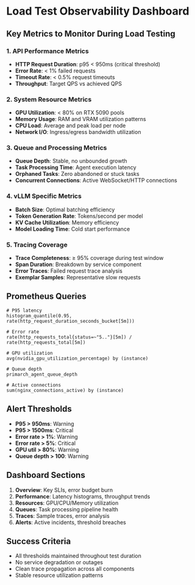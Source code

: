 # Load Test Observability Dashboard

## Key Metrics to Monitor During Load Testing

### 1. API Performance Metrics
- **HTTP Request Duration**: p95 < 950ms (critical threshold)
- **Error Rate**: < 1% failed requests
- **Timeout Rate**: < 0.5% request timeouts
- **Throughput**: Target QPS vs achieved QPS

### 2. System Resource Metrics
- **GPU Utilization**: < 80% on RTX 5090 pools
- **Memory Usage**: RAM and VRAM utilization patterns
- **CPU Load**: Average and peak load per node
- **Network I/O**: Ingress/egress bandwidth utilization

### 3. Queue and Processing Metrics
- **Queue Depth**: Stable, no unbounded growth
- **Task Processing Time**: Agent execution latency
- **Orphaned Tasks**: Zero abandoned or stuck tasks
- **Concurrent Connections**: Active WebSocket/HTTP connections

### 4. vLLM Specific Metrics
- **Batch Size**: Optimal batching efficiency
- **Token Generation Rate**: Tokens/second per model
- **KV Cache Utilization**: Memory efficiency
- **Model Loading Time**: Cold start performance

### 5. Tracing Coverage
- **Trace Completeness**: ≥ 95% coverage during test window
- **Span Duration**: Breakdown by service component
- **Error Traces**: Failed request trace analysis
- **Exemplar Samples**: Representative slow requests

## Prometheus Queries

```promql
# P95 latency
histogram_quantile(0.95, rate(http_request_duration_seconds_bucket[5m]))

# Error rate
rate(http_requests_total{status=~"5.."}[5m]) / rate(http_requests_total[5m])

# GPU utilization
avg(nvidia_gpu_utilization_percentage) by (instance)

# Queue depth
primarch_agent_queue_depth

# Active connections
sum(nginx_connections_active) by (instance)
```

## Alert Thresholds
- **P95 > 950ms**: Warning
- **P95 > 1500ms**: Critical
- **Error rate > 1%**: Warning
- **Error rate > 5%**: Critical
- **GPU util > 80%**: Warning
- **Queue depth > 100**: Warning

## Dashboard Sections
1. **Overview**: Key SLIs, error budget burn
2. **Performance**: Latency histograms, throughput trends
3. **Resources**: GPU/CPU/Memory utilization
4. **Queues**: Task processing pipeline health
5. **Traces**: Sample traces, error analysis
6. **Alerts**: Active incidents, threshold breaches

## Success Criteria
- All thresholds maintained throughout test duration
- No service degradation or outages
- Clean trace propagation across all components
- Stable resource utilization patterns
